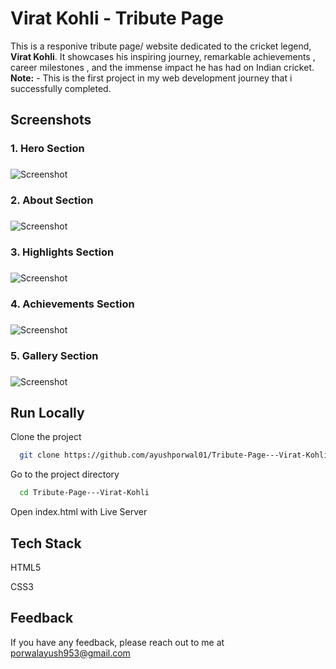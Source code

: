 # Virat Kohli - Tribute Page

This is a responive tribute page/ website dedicated to the cricket legend, **Virat Kohli**. It showcases his inspiring journey, remarkable achievements , career milestones , and the immense impact he has had on Indian cricket.
**Note:** - This is the first project in my web development journey that i successfully completed.

## Screenshots

### 1. Hero Section<h3>
  
![Screenshot](https://i.imgur.com/yCEyvrr.png)

### 2. About Section<h3>
  
![Screenshot](https://i.imgur.com/OWX0VoQ.png)

### 3. Highlights Section<h3>
  
![Screenshot](https://i.imgur.com/I7svbhb.png)

### 4. Achievements Section<h3>
  
![Screenshot](http://i.imgur.com/qVHdFyZ.png)

### 5. Gallery Section<h3>
  
![Screenshot](https://i.imgur.com/YiG6P3F.png)


## Run Locally

Clone the project

```bash
  git clone https://github.com/ayushporwal01/Tribute-Page---Virat-Kohli.git
```

Go to the project directory

```bash
  cd Tribute-Page---Virat-Kohli
```

Open index.html with Live Server

## Tech Stack

HTML5

CSS3

## Feedback

If you have any feedback, please reach out to me at porwalayush953@gmail.com



